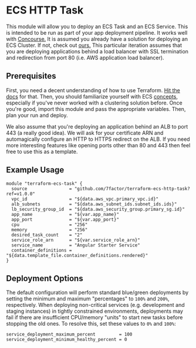 # ECS HTTP Task

This module will allow you to deploy an ECS Task and an ECS Service. This is intended to be run as part of your app deployment
pipeline. It works well with [Concourse.](https://concourse-ci.org) It is assumed you already have a solution for deploying an
ECS Cluster. If not, check out [ours.](https://github.com/7Factor/terraform-ecs-cluster) This particular iteration assumes that you are deploying applications behind a load balancer with SSL termination and redirection from port 80 (i.e. AWS application load balancer).

## Prerequisites

First, you need a decent understanding of how to use Terraform. [Hit the docs](https://www.terraform.io/intro/index.html) for that.
Then, you should familiarize yourself with ECS [concepts](https://aws.amazon.com/ecs/getting-started/), especially if you've
never worked with a clustering solution before. Once you're good, import this module and pass the appropriate variables.
Then, plan your run and deploy.

We also assume that you're deploying an application behind an ALB to port 443 (a really good idea). We will ask for your certificate ARN and automagically configure an HTTP to HTTPS redirect on the ALB. If you need more interesting features like opening ports other than 80 and 443 then feel free to use this as a template.

## Example Usage

```hcl-terraform
module "terraform-ecs-task" {
  source                = "github.com/7factor/terraform-ecs-http-task?ref=v1.0.0"
  vpc_id                = "${data.aws_vpc.primary_vpc.id}"
  alb_subnets           = "${data.aws_subnet_ids.subnet_ids.ids}"
  lb_security_group_id  = "${data.aws_security_group.primary_sg.id}"
  app_name              = "${var.app_name}"
  app_port              = "${var.app_port}"
  cpu                   = "256"
  memory                = "256"
  desired_task_count    = "2"
  service_role_arn      = "${var.service_role_arn}"
  service_name          = "Angular Starter Service"
  container_definitions = "${data.template_file.container_definitions.rendered}"
}
```

## Deployment Options

The default configuration will perform standard blue/green deployments by setting the minimum and maximum "percentages" to
`100%` and `200%`, respectively. When deploying non-critical services (e.g. development and staging instances) in tightly
constrained environments, deployments may fail if there are insufficient CPU/memory "units" to start new tasks before
stopping the old ones. To resolve this, set these values to `0%` and `100%`:

```hcl-terraform
service_deployment_maximum_percent         = 100
service_deployment_minimum_healthy_percent = 0
```
